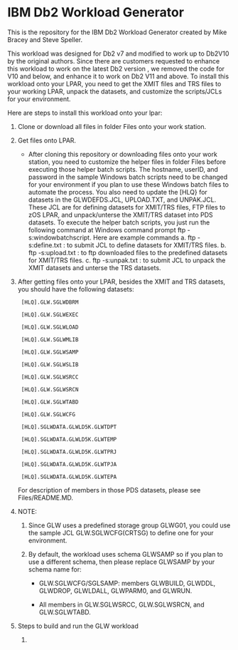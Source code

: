 # IBM Db2 Workload Generator

This is the repository for the IBM Db2 Workload Generator created by Mike Bracey and Steve Speller.

This workload was designed for Db2 v7 and modified to work up to Db2V10 by the original authors. Since there are customers requested to enhance this workload to work on the latest Db2 version
, we removed the code for V10 and below, and enhance it to work on Db2 V11 and above. To install this workload onto your LPAR, you need to get the XMIT files and TRS files to your working LPAR, unpack the datasets, and customize the scripts/JCLs for your environment.

Here are steps to install this workload onto your lpar:

1. Clone or download all files in folder Files onto your work station.

1. Get files onto LPAR.
	* After cloning this repository or downloading files onto your work station, you need to customize the helper files in folder Files before executing those helper batch scripts.
	The hostname, userID, and password in the sample Windows batch scripts need to be changed for your environment if you plan to use these Windows batch files to automate the process. 
	You also need to update the [HLQ} for datasets in the GLWDEFDS.JCL, UPLOAD.TXT, and  UNPAK.JCL. These JCL are for defining datasets for XMIT/TRS files, FTP files to zOS LPAR, and unpack/unterse the XMIT/TRS dataset into PDS datasets.
    To execute the helper batch scripts, you just run the following command at Windows command prompt ftp -s:windowbatchscript. Here are example commands
		a. ftp -s:define.txt   : to submit JCL to define datasets for XMIT/TRS files.
		b. ftp -s:upload.txt   : to ftp downloaded files to the predefined datasets for XMIT/TRS files.
		c. ftp -s:unpak.txt    : to submit JCL to unpack the XMIT datasets and unterse the TRS datasets. 	
	
1. After getting files onto your LPAR, besides the XMIT and TRS datasets, you should have the following datasets:

		[HLQ].GLW.SGLWDBRM

		[HLQ].GLW.SGLWEXEC

		[HLQ].GLW.SGLWLOAD

		[HLQ].GLW.SGLWMLIB

		[HLQ].GLW.SGLWSAMP

		[HLQ].GLW.SGLWSLIB

		[HLQ].GLW.SGLWSRCC

		[HLQ].GLW.SGLWSRCN

		[HLQ].GLW.SGLWTABD
		
		[HLQ].GLW.SGLWCFG

		[HLQ].SGLWDATA.GLWLD5K.GLWTDPT

		[HLQ].SGLWDATA.GLWLD5K.GLWTEMP

		[HLQ].SGLWDATA.GLWLD5K.GLWTPRJ

		[HLQ].SGLWDATA.GLWLD5K.GLWTPJA

		[HLQ].SGLWDATA.GLWLD5K.GLWTEPA

	For description of members in those PDS datasets, please see Files/README.MD.

1. 	NOTE:
	
	1. Since GLW uses a predefined storage group GLWG01, you could use the sample JCL GLW.SGLWCFG(CRTSG) to define one for your environment.
	
	1. By default, the workload uses schema GLWSAMP so if you plan to use a different schema, then please replace GLWSAMP by your schema name for:

		* GLW.SGLWCFG/SGLSAMP: members GLWBUILD, GLWDDL, GLWDROP, GLWLDALL, GLWPARM0, and GLWRUN.
	
		* All members in GLW.SGLWSRCC, GLW.SGLWSRCN, and GLW.SGLWTABD.
	
1. Steps to build and run the GLW workload

	1. 
	
	
	
